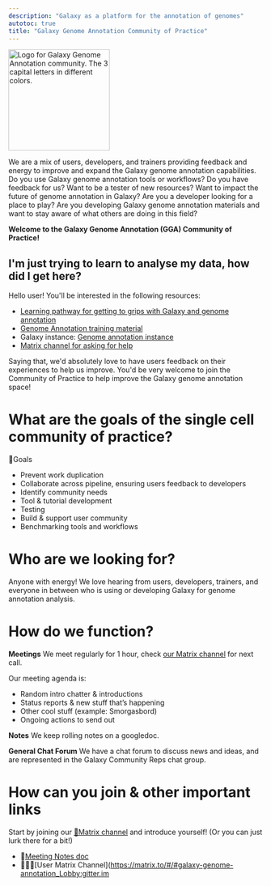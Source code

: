 ```yaml
---
description: "Galaxy as a platform for the annotation of genomes"
autotoc: true
title: "Galaxy Genome Annotation Community of Practice"
---
```


<img class="img-fluid float-right" src="/images/logos/gga-logo.png" style="width:200px;" alt="Logo for Galaxy Genome Annotation community. The 3 capital letters in different colors."/>

We are a mix of users, developers, and trainers providing feedback and energy to improve and expand the Galaxy genome annotation capabilities. Do you use Galaxy genome annotation tools or workflows? Do you have feedback for us? Want to be a tester of new resources? Want to impact the future of genome annotation in Galaxy? Are you a developer looking for a place to play? Are you developing Galaxy genome annotation materials and want to stay aware of what others are doing in this field?

**Welcome to the Galaxy Genome Annotation (GGA) Community of Practice!**

## I'm just trying to learn to analyse my data, how did I get here?
Hello user! You'll be interested in the following resources:

 - [Learning pathway for getting to grips with Galaxy and genome annotation](https://training.galaxyproject.org/training-material/learning-pathways/genome-annotation-eukaryote.html)
 - [Genome Annotation training material](https://training.galaxyproject.org/training-material/topics/genome-annotation/)
 - Galaxy instance: [Genome annotation instance](https://annotation.usegalaxy.eu)
 - [Matrix channel for asking for help](https://matrix.to/#/#galaxy-genome-annotation_Lobby:gitter.im)

Saying that, we'd absolutely love to have users feedback on their experiences to help us improve. You'd be very welcome to join the Community of Practice to help improve the Galaxy genome annotation space!

# What are the goals of the single cell community of practice?

🎯Goals
- Prevent work duplication
- Collaborate across pipeline, ensuring users feedback to developers
- Identify community needs
- Tool & tutorial development
- Testing
- Build & support user community
- Benchmarking tools and workflows

# Who are we looking for?

Anyone with energy! We love hearing from users, developers, trainers, and everyone in between who is using or developing Galaxy for genome annotation analysis.

# How do we function?

**Meetings** We meet regularly for 1 hour, check [our Matrix channel](https://matrix.to/#/#galaxy-genome-annotation_Lobby:gitter.im) for next call.

Our meeting agenda is:
 - Random intro chatter & introductions
 - Status reports & new stuff that’s happening
 - Other cool stuff (example: Smorgasbord)
 - Ongoing actions to send out

**Notes** We keep rolling notes on a googledoc.

**General Chat Forum** We have a chat forum to discuss news and ideas, and are represented in the Galaxy Community Reps chat group.

# How can you join & other important links

Start by joining our [💬Matrix channel](https://matrix.to/#/#galaxy-genome-annotation_Lobby:gitter.im) and introduce yourself! (Or you can just lurk there for a bit!)

 - 📝[Meeting Notes doc](https://docs.google.com/document/d/1GA6CQaQUU7sGHXPN194cNnj-fMUe0CcIIjI0FFoKdqE/edit)
 - 🧑🏽‍🏫[User Matrix Channel](https://matrix.to/#/#galaxy-genome-annotation_Lobby:gitter.im
